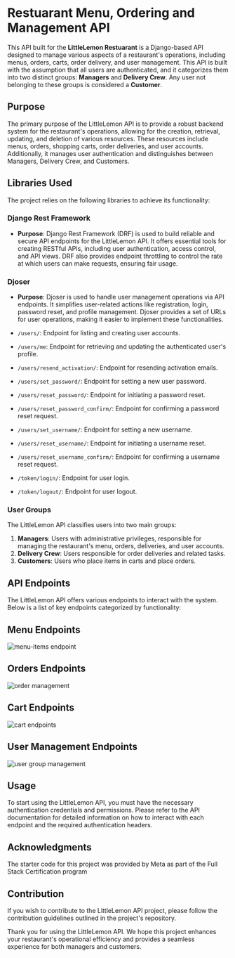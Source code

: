 # Restuarant Menu, Ordering and Management API

This API built for the **LittleLemon Restuarant** is a Django-based API designed to manage various aspects of a restaurant's operations, including menus, orders, carts, order delivery, and user management. This API is built with the assumption that all users are authenticated, and it categorizes them into two distinct groups: **Managers** and **Delivery Crew**. Any user not belonging to these groups is considered a **Customer**.

## Purpose

The primary purpose of the LittleLemon API is to provide a robust backend system for the restaurant's operations, allowing for the creation, retrieval, updating, and deletion of various resources. These resources include menus, orders, shopping carts, order deliveries, and user accounts. Additionally, it manages user authentication and distinguishes between Managers, Delivery Crew, and Customers.

## Libraries Used

The project relies on the following libraries to achieve its functionality:

### Django Rest Framework

- **Purpose**: Django Rest Framework (DRF) is used to build reliable and secure API endpoints for the LittleLemon API. It offers essential tools for creating RESTful APIs, including user authentication, access control, and API views. DRF also provides endpoint throttling to control the rate at which users can make requests, ensuring fair usage.

### Djoser

- **Purpose**: Djoser is used to handle user management operations via API endpoints. It simplifies user-related actions like registration, login, password reset, and profile management. Djoser provides a set of URLs for user operations, making it easier to implement these functionalities.

- `/users/`: Endpoint for listing and creating user accounts.
- `/users/me`: Endpoint for retrieving and updating the authenticated user's profile.
- `/users/resend_activation/`: Endpoint for resending activation emails.
- `/users/set_password/`: Endpoint for setting a new user password.
- `/users/reset_password/`: Endpoint for initiating a password reset.
- `/users/reset_password_confirm/`: Endpoint for confirming a password reset request.
- `/users/set_username/`: Endpoint for setting a new username.
- `/users/reset_username/`: Endpoint for initiating a username reset.
- `/users/reset_username_confirm/`: Endpoint for confirming a username reset request.
- `/token/login/`: Endpoint for user login.
- `/token/logout/`: Endpoint for user logout.

### User Groups

The LittleLemon API classifies users into two main groups:

1. **Managers**: Users with administrative privileges, responsible for managing the restaurant's menu, orders, deliveries, and user accounts.
2. **Delivery Crew**: Users responsible for order deliveries and related tasks.
3.  **Customers**: Users who place items in carts and place orders.


## API Endpoints

The LittleLemon API offers various endpoints to interact with the system. Below is a list of key endpoints categorized by functionality:
## Menu Endpoints
![menu-items endpoint](https://github.com/manvir720s/LittleLemonAPI/assets/70035337/a3e6eecc-5ab9-42f0-925f-f5502fe55e50)

## Orders Endpoints
![order management](https://github.com/manvir720s/LittleLemonAPI/assets/70035337/209f3e3f-d3a6-4b76-8b78-9d1b132aab31)

## Cart Endpoints
![cart endpoints](https://github.com/manvir720s/LittleLemonAPI/assets/70035337/8ef8d1a6-5bee-4a3d-bff3-8d5c5e032ece)

## User Management Endpoints
![user group management](https://github.com/manvir720s/LittleLemonAPI/assets/70035337/dd6f62f9-fe5f-4924-96bf-1f37080d4b4d)

## Usage

To start using the LittleLemon API, you must have the necessary authentication credentials and permissions. Please refer to the API documentation for detailed information on how to interact with each endpoint and the required authentication headers.


## Acknowledgments

The starter code for this project was provided by Meta as part of the Full Stack Certification program


## Contribution

If you wish to contribute to the LittleLemon API project, please follow the contribution guidelines outlined in the project's repository.

Thank you for using the LittleLemon API. We hope this project enhances your restaurant's operational efficiency and provides a seamless experience for both managers and customers.
